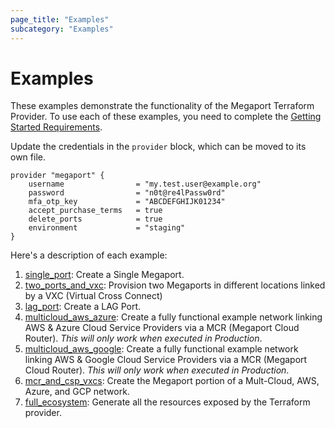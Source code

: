 ```yaml
---
page_title: "Examples"
subcategory: "Examples"
---
```


# Examples

These examples demonstrate the functionality of the Megaport Terraform Provider. 
To use each of these examples, you need to complete the [Getting Started Requirements](gettingstarted).  

Update the credentials in the `provider` block, which can be moved to its own file.
```
provider "megaport" {
    username                = "my.test.user@example.org"
    password                = "n0t@re4lPassw0rd"
    mfa_otp_key             = "ABCDEFGHIJK01234"
    accept_purchase_terms   = true
    delete_ports            = true
    environment             = "staging"
}
```

Here's a description of each example:
1. [single_port](example_single_port): Create a Single Megaport.
1. [two_ports_and_vxc](example_two_ports_and_vxc): Provision two Megaports in different locations linked by a VXC (Virtual Cross Connect)
1. [lag_port](example_lag_port): Create a LAG Port.
1. [multicloud_aws_azure](example_multicloud_aws_azure): Create a fully functional example network linking AWS & Azure 
   Cloud Service Providers via a MCR (Megaport Cloud Router). _This will only work when executed in Production_.
1. [multicloud_aws_google](example_multicloud_aws_google): Create a fully functional example network linking AWS & Google 
   Cloud Service Providers via a MCR (Megaport Cloud Router). _This will only work when executed in Production_.
1. [mcr_and_csp_vxcs](example_mcr_and_csp_vxcs): Create the Megaport portion of a Mult-Cloud, AWS, Azure, and GCP network.
1. [full_ecosystem](example_full_ecosystem): Generate all the resources exposed by the Terraform provider.
